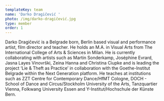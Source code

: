 ```yaml
---
templateKey: team
name: 'Darko Dragičević '
photo: /img/darko-dragičević.jpg
type: member
order: 1
---
```

Darko Dragičević is a Belgrade born, Berlin based visual and performance artist, film director and teacher. He holds an M.A. in Visual Arts from The International College of Arts & Sciences in Milan. He is currently collaborating with artists such as Martin Sonderkamp, Joséphine Evrard, Jasna Layes Vinovrški, Zeina Hanna and Christina Ciupke and is leading the project ‘Lie & Theft as Practice’ in collaboration with the Goethe-Institut Belgrade within the Next Generation platform. He teaches at institutions such as ZZT Centre for Contemporary Dance/HfMT Cologne, DOCH - School of Dance and Circus/Stockholm University of the Arts, Tanzquartier Vienna, Folkwang University Essen and Y-Institut/Hochschule der Künste Bern.
